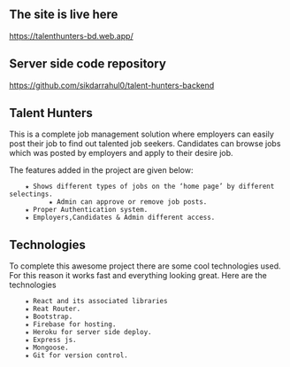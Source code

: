## The site is live here

https://talenthunters-bd.web.app/

## Server side code repository

https://github.com/sikdarrahul0/talent-hunters-backend

## Talent Hunters

This is a complete job management solution where employers can easily post their job to find out talented job seekers. Candidates can browse jobs which was posted by employers and apply to their desire job. 

The features added in the project are given below:

		★ Shows different types of jobs on the ‘home page’ by different selectings.
              ★ Admin can approve or remove job posts.
		★ Proper Authentication system.
		★ Employers,Candidates & Admin different access.
		

## Technologies

To complete this awesome project there are some cool technologies used. For this reason it works fast and everything looking great. Here are the technologies

		★ React and its associated libraries
		★ Reat Router.
		★ Bootstrap.
		★ Firebase for hosting.
		★ Heroku for server side deploy.
		★ Express js.
		★ Mongoose.
		★ Git for version control.
